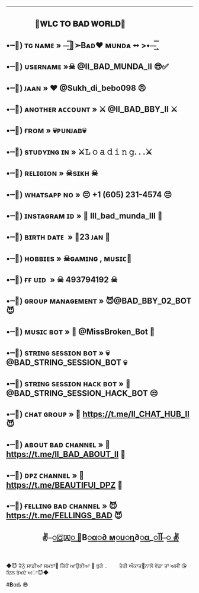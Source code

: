 ------------------------------------------------------------------------------
ㅤㅤㅤㅤ👻𝐖𝐋𝐂 𝐓𝐎 𝐁𝐀𝐃 𝐖𝐎𝐑𝐋𝐃👻
------------------------------------------------------------------------------
•┈🤬) ᴛɢ ɴᴀᴍᴇ » ⏤͟͟͞͞‌ٖٖٖٖٖٖٜٖٖٖٖٖٖٜٖٖٖٖٖٖٜٖٖٖٖٖٖٜٖٖٖ🥀➣Bᴀᴅ❤︎ ᴍᴜɴᴅᴀ ➻ >•⏤͟͟͞͞‌ٖٖٖ
------------------------------------------------------------------------------
•┈🤬) ᴜsᴇʀɴᴀᴍᴇ »☠ @II_BAD_MUNDA_II 😎✅
------------------------------------------------------------------------------
•┈🤬) ᴊᴀᴀɴ » ❤️ @Sukh_di_bebo098 😠
------------------------------------------------------------------------------
•┈🤬) ᴀɴᴏᴛʜᴇʀ ᴀᴄᴄᴏᴜɴᴛ » ⚔️ @II_BAD_BBY_II ⚔️
------------------------------------------------------------------------------
•┈🤬) ғʀᴏᴍ » 💀ᴘᴜɴᴊᴀʙ💀
------------------------------------------------------------------------------
•┈🤬) sᴛᴜᴅʏɪɴɢ ɪɴ » ⚔️𝙻 𝚘 𝚊 𝚍 𝚒 𝚗 𝚐. . .⚔️
------------------------------------------------------------------------------
•┈🤬) ʀᴇʟɪɢɪᴏɴ » ☠sɪᴋʜ ☠
------------------------------------------------------------------------------
•┈🤬) ᴡʜᴀᴛsᴀᴘᴘ ɴᴏ » 😔 +1 (605) 231-4574 😔
------------------------------------------------------------------------------
•┈🤬) ɪɴsᴛᴀɢʀᴀᴍ ɪᴅ » 📸 lll_bad_munda_lll 📸
------------------------------------------------------------------------------
•┈🤬) ʙɪʀᴛʜ ᴅᴀᴛᴇ  » 🎈23 ᴊᴀɴ 🎂
------------------------------------------------------------------------------
•┈🤬) ʜᴏʙʙɪᴇs »  ☠ɢᴀᴍɪɴɢ , ᴍᴜsɪᴄ🎵
------------------------------------------------------------------------------
•┈🤬) ғғ ᴜɪᴅ  »  ☠ 493794192 ☠
------------------------------------------------------------------------------
•┈🤬) ɢʀᴏᴜᴘ ᴍᴀɴᴀɢᴇᴍᴇɴᴛ » 😈@BAD_BBY_02_BOT 😈
------------------------------------------------------------------------------
•┈🤬)  ᴍᴜsɪᴄ ʙᴏᴛ » 🎸 @MissBroken_Bot 🎸
------------------------------------------------------------------------------
•┈🤬) sᴛʀɪɴɢ sᴇssɪᴏɴ ʙᴏᴛ » 💀 @BAD_STRING_SESSION_BOT 💀
------------------------------------------------------------------------------
•┈🤬) sᴛʀɪɴɢ sᴇssɪᴏɴ ʜᴀᴄᴋ ʙᴏᴛ » 🚬 @BAD_STRING_SESSION_HACK_BOT 😒
------------------------------------------------------------------------------
•┈🤬) ᴄʜᴀᴛ ɢʀᴏᴜᴘ » 👼 https://t.me/II_CHAT_HUB_II 😈
------------------------------------------------------------------------------
•┈🤬) ᴀʙᴏᴜᴛ ʙᴀᴅ ᴄʜᴀɴɴᴇʟ » 📌https://t.me/ll_BAD_ABOUT_ll 📌
------------------------------------------------------------------------------
•┈🤬) ᴅᴘᴢ ᴄʜᴀɴɴᴇʟ » 🥺 https://t.me/BEAUTIFUl_DPZ 🥺
------------------------------------------------------------------------------
•┈🤬) ғᴇʟʟɪɴɢ ʙᴀᴅ ᴄʜᴀɴɴᴇʟ » 😈 https://t.me/FELLINGS_BAD 😈
------------------------------------------------------------------------------
ㅤㅤㅤㅤㅤ✌️⎯꯭‌🇨🇦꯭꯭ ⃪В꯭α꯭∂ ꯭м꯭υ꯭η∂꯭α_꯭آآ⎯꯭ ꯭‌✌️ㅤ ㅤㅤㅤㅤㅤ
------------------------------------------------------------------------------

◆😈 ਤੈਨੂੰ ਸਾਡੀਆਂ ਸਮਝਾਂ🤔 ਕਿੱਥੋਂ ਆਉਣੀਆ 🚨  ਬੁਗੇ ..
       ਤੇਰੀ ਔਕਾਤ🤪ਨਾਲੋਂ ਵੱਡਾ ਤਾਂ ਅਸੀਂ 😘ਦਿਲ ਰੱਖਦੇ ਅਾ😈◆


#𝐁αԃ 😎
